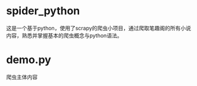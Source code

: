 # spider_python
这是一个基于python，使用了scrapy的爬虫小项目，通过爬取笔趣阁的所有小说内容，熟悉并掌握基本的爬虫概念与python语法。

# demo.py
爬虫主体内容
